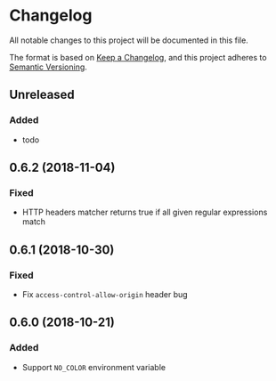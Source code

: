 # Changelog
All notable changes to this project will be documented in this file.

The format is based on [Keep a Changelog](https://keepachangelog.com/en/1.0.0/),
and this project adheres to [Semantic Versioning](https://semver.org/spec/v2.0.0.html).

## Unreleased
### Added
- todo

<!--
- from dep to vgo
- `HTTP streaming` support
- `gRPC` support
- `Consumer Driven Contract` support
  - mock server
  - mock client
 -->

## 0.6.2 (2018-11-04)

### Fixed

- HTTP headers matcher returns true if all given regular expressions match 

## 0.6.1 (2018-10-30)

### Fixed

- Fix `access-control-allow-origin` header bug

## 0.6.0 (2018-10-21)

### Added

- Support `NO_COLOR` environment variable

### Changed

- Print details of HTTP request when verbose mode
- Remove `--verbose` flag, use `DEBUG` environment variable instead

## 0.5.0 (2018-10-12)

### Added

- Support TLS mode

## 0.4.0 (2018-01-16)

### Added

- Support binary file as HTTP response
- Support `cookie` in HTTP response

### Changed

- Reload config file when it changed
- Rename template functions to parse request body or command's output
- Test whether every HTTP header matches given value in `request` block

## 0.3.0 (2017-12-31)

### Added

- Add header matcher to `request` block
- Add `post body` support
- Add `multi-part form` support

- Add functions to template directive
  - to make `JSON` object from request body
  - to make `YAML` object from request body
  - to read content from uploaded file
  - to read contents from uploaded files

- Respond 500 internal server error if `--error-no-match` enabled

### Fixed

- Fix empty form in conversation bug

## 0.2.0 (2017-12-22)

### Added

- Add functions to template directive
  - to get value from specified `map` object by key
  - to get value from specified `list` object by index
  - to join string array with specified separator

- Add functions to command object
  - to make `JSON` object from command's stdout or stderr
  - to make `YAML` object from command's stdout or stderr

- Add `CORS` support

## 0.1.0 (2017-12-06)

Initial release

### Added

- Add Fundamental features
